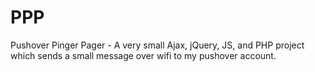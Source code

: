 # PPP
Pushover Pinger Pager - A very small Ajax, jQuery, JS, and PHP project which sends a small message over wifi to my pushover account.

